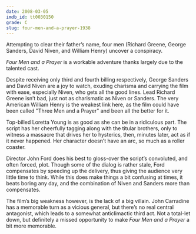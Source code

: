 ```yaml
---
date: 2008-03-05
imdb_id: tt0030150
grade: C
slug: four-men-and-a-prayer-1938
---
```


Attempting to clear their father’s name, four men (Richard Greene, George Sanders, David Niven, and William Henry) uncover a conspiracy.

_Four Men and a Prayer_ is a workable adventure thanks largely due to the talented cast.

Despite receiving only third and fourth billing respectively, George Sanders and David Niven are a joy to watch, exuding charisma and carrying the film with ease, especially Niven, who gets all the good lines. Lead Richard Greene isn’t bad, just not as charismatic as Niven or Sanders. The very American William Henry is the weakest link here, as the film could have been called "Three Men and a Prayer" and been all the better for it.

Top-billed Loretta Young is as good as she can be in a ridiculous part. The script has her cheerfully tagging along with the titular brothers, only to witness a massacre that drives her to hysterics, then, minutes later, act as if it never happened. Her character doesn’t have an arc, so much as a roller coaster.

Director John Ford does his best to gloss-over the script’s convoluted, and often forced, plot. Though some of the dialog is rather stale, Ford compensates by speeding up the delivery, thus giving the audience very little time to think. While this does make things a bit confusing at times, it beats boring any day, and the combination of Niven and Sanders more than compensates.

The film’s big weakness however, is the lack of a big villain. John Carradine has a memorable turn as a vicious general, but there’s no real central antagonist, which leads to a somewhat anticlimactic third act. Not a total-let down, but definitely a missed opportunity to make _Four Men and a Prayer_ a bit more memorable.
